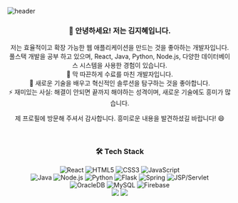 ![header](https://capsule-render.vercel.app/api?type=waving&color=gradient&height=300&section=header&text=Welcome&fontSize=80&animation=fadeIn&fontAlignY=38&desc=Jihye-cellen's%20GitHub%20Profile&descAlignY=51&descAlign=62)

<div align="center">
  
  ### 👋 안녕하세요! 저는 김지혜입니다.
  
  저는 효율적이고 확장 가능한 웹 애플리케이션을 만드는 것을 좋아하는 개발자입니다.
  <br>
  풀스택 개발을 공부 하고 있으며, React, Java, Python, Node.js, 다양한 데이터베이스 시스템을 사용한 경험이 있습니다.
  <br>
🔭 막 따끈하게 수료를 마친 개발자입니다.
<br>
🌱 새로운 기술을 배우고 혁신적인 솔루션을 탐구하는 것을 좋아합니다.
<br>
⚡ 재미있는 사실: 해결이 안되면 끝까지 해야하는 성격이며, 새로운 기술에도 흥미가 많습니다.
<br>

  제 프로필에 방문해 주셔서 감사합니다. 흥미로운 내용을 발견하셨길 바랍니다! 😄

</div>
<br>

<div align="center">
  <h3>🛠 Tech Stack</h3>
</div>

<div align="center">

![React](https://img.shields.io/badge/-React-61DAFB?style=flat-square&logo=react&logoColor=black)
![HTML5](https://img.shields.io/badge/-HTML5-E34F26?style=flat-square&logo=html5&logoColor=white)
![CSS3](https://img.shields.io/badge/-CSS3-1572B6?style=flat-square&logo=css3)
![JavaScript](https://img.shields.io/badge/-JavaScript-F7DF1E?style=flat-square&logo=javascript&logoColor=black)
<br>
![Java](https://img.shields.io/badge/-Java-007396?style=flat-square&logo=java&logoColor=white)
![Node.js](https://img.shields.io/badge/-Node.js-339933?style=flat-square&logo=node.js&logoColor=white)
![Python](https://img.shields.io/badge/-Python-3776AB?style=flat-square&logo=python&logoColor=white)
![Flask](https://img.shields.io/badge/-Flask-000000?style=flat-square&logo=flask&logoColor=white)
![Spring](https://img.shields.io/badge/-Spring-6DB33F?style=flat-square&logo=spring&logoColor=white)
![JSP/Servlet](https://img.shields.io/badge/-JSP/Servlet-007396?style=flat-square&logo=java&logoColor=white)
<br>
![OracleDB](https://img.shields.io/badge/-OracleDB-F80000?style=flat-square&logo=oracle&logoColor=white)
![MySQL](https://img.shields.io/badge/-MySQL-4479A1?style=flat-square&logo=mysql&logoColor=white)
![Firebase](https://img.shields.io/badge/-Firebase-FFCA28?style=flat-square&logo=firebase&logoColor=black)
<br>
 <img src="https://img.shields.io/badge/-Visual%20Studio%20Code-007ACC?style=flat-square&logo=visual-studio-code&logoColor=white" />
<img src="https://img.shields.io/badge/-Eclipse-2C2255?style=flat-square&logo=eclipse&logoColor=white" />
</div>


<!--
**Jihye-cellen/Jihye-cellen** is a ✨ _special_ ✨ repository because its `README.md` (this file) appears on your GitHub profile.

Here are some ideas to get you started:

- 🔭 I’m currently working on ...
- 🌱 I’m currently learning ...
- 👯 I’m looking to collaborate on ...
- 🤔 I’m looking for help with ...
- 💬 Ask me about ...
- 📫 How to reach me: ...
- 😄 Pronouns: ...
- ⚡ Fun fact: ...
-->
